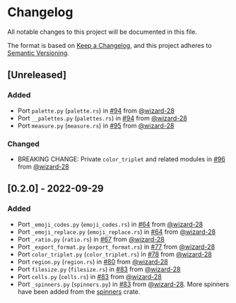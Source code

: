 # Changelog

All notable changes to this project will be documented in this file.

The format is based on [Keep a Changelog](https://keepachangelog.com/en/1.1.0/),
and this project adheres to [Semantic Versioning](https://semver.org/spec/v2.0.0.html).

## [Unreleased]

### Added

- Port `palette.py` (`palette.rs`) in [#94](https://github.com/wizard-28/wealthy/pull/94) from [@wizard-28](https://github.com/wizard-28)
- Port `__palettes.py` (`palettes.rs`) in [#94](https://github.com/wizard-28/wealthy/pull/94) from [@wizard-28](https://github.com/wizard-28)
- Port `measure.py` (`measure.rs`) in [#95](https://github.com/wizard-28/wealthy/pull/95) from [@wizard-28](https://github.com/wizard-28)

### Changed

- BREAKING CHANGE: Private `color_triplet` and related modules in [#96](https://github.com/wizard-28/wealthy/pull/96) from [@wizard-28](https://github.com/wizard-28)

## [0.2.0] - 2022-09-29

### Added

- Port `_emoji_codes.py` (`emoji_codes.rs`) in [#64](https://github.com/wizard-28/wealthy/pull/64) from [@wizard-28](https://github.com/wizard-28)
- Port `_emoji_replace.py` (`emoji_replace.rs`) in [#64](https://github.com/wizard-28/wealthy/pull/64) from [@wizard-28](https://github.com/wizard-28)
- Port `_ratio.py` (`ratio.rs`) in [#67](https://github.com/wizard-28/wealthy/pull/67) from [@wizard-28](https://github.com/wizard-28)
- Port `_export_format.py` (`export_format.rs`) in [#77](https://github.com/wizard-28/wealthy/pull/77) from [@wizard-28](https://github.com/wizard-28)
- Port `color_triplet.py` (`color_triplet.rs`) in [#78](https://github.com/wizard-28/wealthy/pull/78) from [@wizard-28](https://github.com/wizard-28)
- Port `region.py` (`region.rs`) in [#80](https://github.com/wizard-28/wealthy/pull/80) from [@wizard-28](https://github.com/wizard-28)
- Port `filesize.py` (`filesize.rs`) in [#83](https://github.com/wizard-28/wealthy/pull/83) from [@wizard-28](https://github.com/wizard-28)
- Port `cells.py` (`cells.rs`) in [#83](https://github.com/wizard-28/wealthy/pull/89) from [@wizard-28](https://github.com/wizard-28)
- Port `_spinners.py` (`spinners.py`) in [#83](https://github.com/wizard-28/wealthy/pull/89) from [@wizard-28](https://github.com/wizard-28). More spinners have been added from the [spinners](https://crates.io/crates/spinners) crate.
